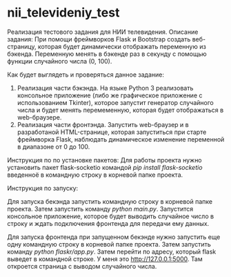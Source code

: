 # nii_televideniy_test
Реализация тестового задания для НИИ телевидения.
Описание задания:
При помощи фреймворков Flask и Bootstrap создать веб-страницу, которая будет динамически отображать переменную из бэкенда. Переменную менять в бэкенде раз в секунду с помощью функции случайного числа (0, 100). 

Как будет выглядеть и проверяться данное задание:
1) Реализация части бэкэнда. На языке Python 3 реализовать консольное приложение (либо же графическое приложение с использованием Tkinter), которое запустит генератор случайного числа и будет менять перемеменную, которая будет отображаться в web-браузере.
2) Реализация части фронтэнда. Запустить web-браузер и в разработаной HTML-странице, которая запуститься при старте фреймворка Flask, наблюдать динамическое изменение переменной в диапазоне от 0 до 100.

Инструкция по по установке пакетов:
  Для работы проекта нужно установить пакет flask-socketio командой *pip install flask-socketio* введенноё в командную строку в корневой папке проекта.
  
Инструкция по запуску:

  Для запуска бекэнда запустить командную строку в корневой папке проекта. Затем запустить команду *python main.py*. Запустится консольное приложение, которое будет выводить случайное число в строку и ждать подключения фронтенда для передачи ему данных.
  
  Для запуска фронтенда при запущенном бекэнде нужно запустить еще одну командную строку в корневой папке проекта. Затем запустить команду *python flaskr/app.py*. Затем перейти по адресу, который flask выведет в командной строке. У меня это  http://127.0.0.1:5000. Там откроется страница с выводом случайного числа.
